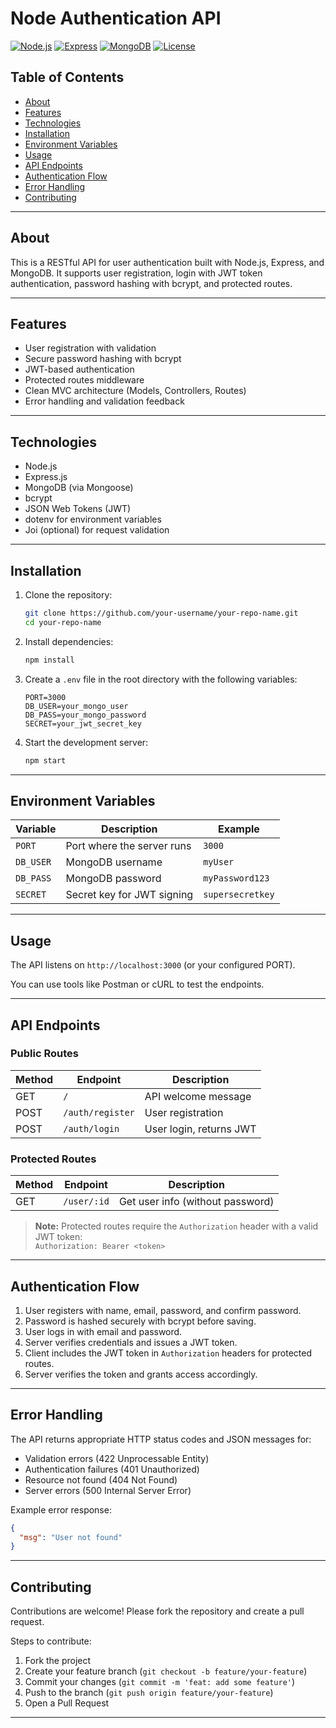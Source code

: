 # Node Authentication API

[![Node.js](https://img.shields.io/badge/node-v18.x-green)](https://nodejs.org/)
[![Express](https://img.shields.io/badge/express-v4.x-blue)](https://expressjs.com/)
[![MongoDB](https://img.shields.io/badge/mongodb-v6.x-green)](https://www.mongodb.com/)
[![License](https://img.shields.io/badge/license-MIT-blue.svg)](LICENSE)

## Table of Contents

- [About](#about)
- [Features](#features)
- [Technologies](#technologies)
- [Installation](#installation)
- [Environment Variables](#environment-variables)
- [Usage](#usage)
- [API Endpoints](#api-endpoints)
- [Authentication Flow](#authentication-flow)
- [Error Handling](#error-handling)
- [Contributing](#contributing)

---

## About

This is a RESTful API for user authentication built with Node.js, Express, and MongoDB. It supports user registration, login with JWT token authentication, password hashing with bcrypt, and protected routes.

---

## Features

- User registration with validation
- Secure password hashing with bcrypt
- JWT-based authentication
- Protected routes middleware
- Clean MVC architecture (Models, Controllers, Routes)
- Error handling and validation feedback

---

## Technologies

- Node.js
- Express.js
- MongoDB (via Mongoose)
- bcrypt
- JSON Web Tokens (JWT)
- dotenv for environment variables
- Joi (optional) for request validation

---

## Installation

1. Clone the repository:

   ```bash
   git clone https://github.com/your-username/your-repo-name.git
   cd your-repo-name
   ```

2. Install dependencies:

   ```bash
   npm install
   ```

3. Create a `.env` file in the root directory with the following variables:

   ```
   PORT=3000
   DB_USER=your_mongo_user
   DB_PASS=your_mongo_password
   SECRET=your_jwt_secret_key
   ```

4. Start the development server:

   ```bash
   npm start
   ```

---

## Environment Variables

| Variable   | Description                     | Example                  |
|------------|--------------------------------|--------------------------|
| `PORT`     | Port where the server runs      | `3000`                   |
| `DB_USER`  | MongoDB username                | `myUser`                 |
| `DB_PASS`  | MongoDB password                | `myPassword123`          |
| `SECRET`   | Secret key for JWT signing      | `supersecretkey`         |

---

## Usage

The API listens on `http://localhost:3000` (or your configured PORT).

You can use tools like Postman or cURL to test the endpoints.

---

## API Endpoints

### Public Routes

| Method | Endpoint          | Description                |
|--------|-------------------|----------------------------|
| GET    | `/`               | API welcome message        |
| POST   | `/auth/register`  | User registration          |
| POST   | `/auth/login`     | User login, returns JWT    |

### Protected Routes

| Method | Endpoint          | Description                |
|--------|-------------------|----------------------------|
| GET    | `/user/:id`       | Get user info (without password) |

> **Note:** Protected routes require the `Authorization` header with a valid JWT token:  
> `Authorization: Bearer <token>`

---

## Authentication Flow

1. User registers with name, email, password, and confirm password.
2. Password is hashed securely with bcrypt before saving.
3. User logs in with email and password.
4. Server verifies credentials and issues a JWT token.
5. Client includes the JWT token in `Authorization` headers for protected routes.
6. Server verifies the token and grants access accordingly.

---

## Error Handling

The API returns appropriate HTTP status codes and JSON messages for:

- Validation errors (422 Unprocessable Entity)
- Authentication failures (401 Unauthorized)
- Resource not found (404 Not Found)
- Server errors (500 Internal Server Error)

Example error response:

```json
{
  "msg": "User not found"
}
```

---

## Contributing

Contributions are welcome! Please fork the repository and create a pull request.

Steps to contribute:

1. Fork the project
2. Create your feature branch (`git checkout -b feature/your-feature`)
3. Commit your changes (`git commit -m 'feat: add some feature'`)
4. Push to the branch (`git push origin feature/your-feature`)
5. Open a Pull Request

---

